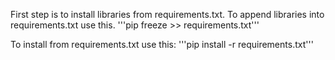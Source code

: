 First step is to install libraries from requirements.txt.
To append libraries into requirements.txt use this.
'''pip freeze >> requirements.txt'''

To install from requirements.txt use this:
'''pip install -r requirements.txt'''

